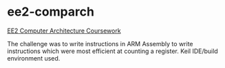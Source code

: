 # ee2-comparch
[EE2 Computer Architecture Coursework](http://www2.ee.ic.ac.uk/electricalengineering/eecourses/course.asp?c=EE2-19&s=E2)

The challenge was to write instructions in ARM Assembly to write instructions which were most efficient at counting a register. Keil IDE/build environment used.
